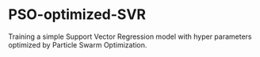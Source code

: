 # PSO-optimized-SVR

Training a simple Support Vector Regression model with hyper parameters optimized by Particle Swarm Optimization.
